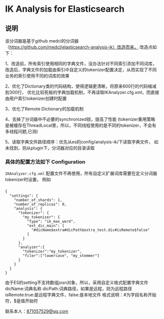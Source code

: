IK Analysis for Elasticsearch
=============================
 

说明
-----
该分词器是基于github medcl的分词器（https://github.com/medcl/elasticsearch-analysis-ik）改造而来，
改造点如下：

1、改造前，所有索引使用相同的字典文件，没办法针对不同索引添加不同词库，
改造后，字典文件的加载由索引中自定义的tokenizer配置决定，从而实现了不同业务的索引使用不同的词库的效果

2、优化了Dictionary类的代码结构，使得逻辑更清晰，将原来600行的代码缩减到300行，
优化比较死板的字典加载机制，不再读取IKAnalyzer.cfg.xml，而直接由用户索引tokenizer创建时配置

3、优化了Remote Dictionary的加载机制

4、去掉了分词器中不必要的synchronized锁，提高了性能
(tokenizer重用策略是被缓存在ThreadLocal里，所以，不同线程使用的是不同的tokenizer，不会有多线程问题,已测)

5、读取字典文件路径顺序：优先从es的config/analysis-ik/下读取字典文件，
如未找到，则从plugin下，分词器对应的目录读取

### 具体的配置方法如下 Configuration

`IKAnalyzer.cfg.xml` 配置文件不再使用，所有自定义扩展词库需要在定义分词器tokenizer时设置，
例如
###
```
{
  "settings": {
    "number_of_shards": 1,
    "number_of_replicas": 0,
    "analysis": {
      "tokenizer": {
        "my_tokenizer": {
          "type": "ik_max_word",
          "ext_dic_main": [
            "#dicName$extra#dicPath$extra_test.dic#isRemote$false"
          ]
        }
      },
      "analyzer":{
        "tokenizer":"my_tokenizer",
        "filer":["lowercase", "my_stemmer"]
      }
    }
  }
}
```
由于ES的setting不支持数组josn对象，所以，采用自定义格式配置字典文件
dicName:词典名称
dicPath:词典路径，如果是远程，则为远程路径
isRemote:true:是远程字典文件，false:是本地文件
格式说明：#为字段名称开始符，$是值开始符

联系本人：871057529@qq.com


